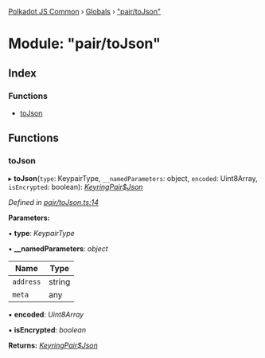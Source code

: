 [Polkadot JS Common](../README.md) › [Globals](../globals.md) › ["pair/toJson"](_pair_tojson_.md)

# Module: "pair/toJson"

## Index

### Functions

* [toJson](_pair_tojson_.md#tojson)

## Functions

###  toJson

▸ **toJson**(`type`: KeypairType, `__namedParameters`: object, `encoded`: Uint8Array, `isEncrypted`: boolean): *[KeyringPair$Json](../interfaces/_types_.keyringpair_json.md)*

*Defined in [pair/toJson.ts:14](https://github.com/polkadot-js/common/blob/f76a4a98/packages/keyring/src/pair/toJson.ts#L14)*

**Parameters:**

▪ **type**: *KeypairType*

▪ **__namedParameters**: *object*

Name | Type |
------ | ------ |
`address` | string |
`meta` | any |

▪ **encoded**: *Uint8Array*

▪ **isEncrypted**: *boolean*

**Returns:** *[KeyringPair$Json](../interfaces/_types_.keyringpair_json.md)*
